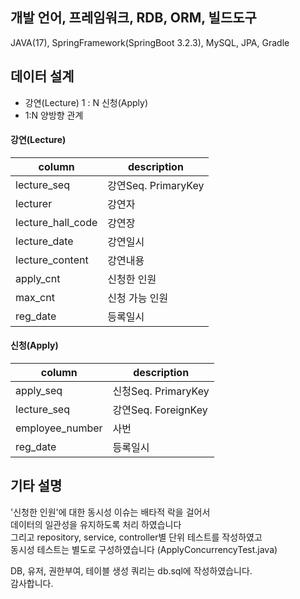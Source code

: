 ## 개발 언어, 프레임워크, RDB, ORM, 빌드도구
JAVA(17), SpringFramework(SpringBoot 3.2.3), MySQL, JPA, Gradle

## 데이터 설계
* 강연(Lecture) 1 : N 신청(Apply)  
* 1:N 양방향 관계

#### 강연(Lecture)
|column|description|
|------|---|
|lecture_seq|강연Seq. PrimaryKey|
|lecturer|강연자|
|lecture_hall_code|강연장|
|lecture_date|강연일시|
|lecture_content|강연내용|
|apply_cnt|신청한 인원|
|max_cnt|신청 가능 인원|
|reg_date|등록일시|

#### 신청(Apply)
|column|description|
|------|---|
|apply_seq|신청Seq. PrimaryKey|
|lecture_seq|강연Seq. ForeignKey|
|employee_number|사번|
|reg_date|등록일시|


## 기타 설명
'신청한 인원'에 대한 동시성 이슈는 배타적 락을 걸어서  
데이터의 일관성을 유지하도록 처리 하였습니다  
그리고 repository, service, controller별 단위 테스트를 작성하였고  
동시성 테스트는 별도로 구성하였습니다 (ApplyConcurrencyTest.java)  


DB, 유저, 권한부여, 테이블 생성 쿼리는 db.sql에 작성하였습니다.  
감사합니다.
